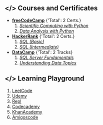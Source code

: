 
## </> Courses and Certificates

- [**freeCodeCamp**](https://freecodecamp.org/DonBaron) {'Total': 2 Certs.}
  1. [*Scientific Computing with Python*](https://www.freecodecamp.org/certification/DonBaron/scientific-computing-with-python-v7)
  2. [*Data Analysis with Python*](https://www.freecodecamp.org/certification/DonBaron/data-analysis-with-python-v7)
- [**HackerRank**](https://www.hackerrank.com/DonBaron) {'Total': 2 Certs.}
  1. [*SQL (Basic)*](https://www.hackerrank.com/certificates/e750c72377f5)
  2. [*SQL (Intermediate)*](https://www.hackerrank.com/certificates/43e99a9f4991)
- [**DataCamp**](https://datacamp.com/profile/bharindrakamanditya) {'Total': 2 Tracks}
  1. [*SQL Server Fundamentals*](https://www.datacamp.com/completed/statement-of-accomplishment/track/9308196b58a09f99a50c7b64c350aba71017dd08)
  2. [*Understanding Data Topics*](https://www.datacamp.com/completed/statement-of-accomplishment/track/c7db6632556e4b7b6e3dc44d45ab91eea3750bbc)
   

## </> Learning Playground

1. [LeetCode](https://leetcode.com/u/barondra/)
2. [Udemy](https://www.udemy.com/user/bharindra-kamanditya/)
3. [Repl](https://replit.com/@DonBaron)
4. [Codecademy](https://www.codecademy.com/profiles/DonBaron)
5. [KhanAcademy](http://www.khanacademy.org/profile/DonBaron)
6. [Amigoscode](https://amigoscode.com/)

<!--
🌱 Hi and welcome!

**barondra/barondra** is a ✨ _special_ ✨ repository because its `README.md` (this file) appears on your GitHub profile.

Here are some ideas to get you started:

- 🔭 I’m currently working on ...

- 👯 I’m looking to collaborate on ...
- 🤔 I’m looking for help with ...
- 💬 Ask me about ...

- 
-->
